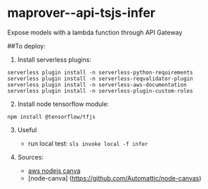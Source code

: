 # maprover--api-tsjs-infer
Expose models with a lambda function through API Gateway


##To deploy:

1. Install serverless plugins:
```
serverless plugin install -n serverless-python-requirements
serverless plugin install -n serverless-reqvalidator-plugin
serverless plugin install -n serverless-aws-documentation
serverless plugin install -n serverless-plugin-custom-roles
```

2. Install node tensorflow module:
```
npm install @tensorflow/tfjs
```

3. Useful
    - run local test: ```sls invoke local -f infer```

4. Sources:
    - [aws nodejs canva](https://github.com/Automattic/node-canvas/wiki/Installation:-AWS-Lambda)
    - [node-canva] (https://github.com/Automattic/node-canvas)
